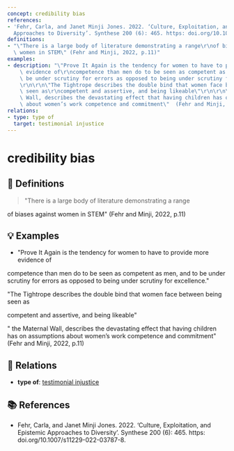 ```yaml
---
concept: credibility bias
references:
- 'Fehr, Carla, and Janet Minji Jones. 2022. ‘Culture, Exploitation, and Epistemic
  Approaches to Diversity’. Synthese 200 (6): 465. https: doi.org/10.1007/s11229-022-03787-8.'
definitions:
- "\"There is a large body of literature demonstrating a range\r\nof biases against\
  \ women in STEM\" (Fehr and Minji, 2022, p.11)"
examples:
- description: "\"Prove It Again is the tendency for women to have to provide more\
    \ evidence of\r\ncompetence than men do to be seen as competent as men, and to\
    \ be under scrutiny for errors as opposed to being under scrutiny for excellence.\"\
    \r\n\r\n\"The Tightrope describes the double bind that women face between being\
    \ seen as\r\ncompetent and assertive, and being likeable\"\r\n\r\n\" the Maternal\
    \ Wall, describes the devastating effect that having children has on assumptions\
    \ about women’s work competence and commitment\"  (Fehr and Minji, 2022, p.11)"
relations:
- type: type of
  target: testimonial injustice
---
```


# credibility bias

## 📖 Definitions

> "There is a large body of literature demonstrating a range
of biases against women in STEM" (Fehr and Minji, 2022, p.11)

## 💡 Examples

- "Prove It Again is the tendency for women to have to provide more evidence of
competence than men do to be seen as competent as men, and to be under scrutiny for errors as opposed to being under scrutiny for excellence."

"The Tightrope describes the double bind that women face between being seen as
competent and assertive, and being likeable"

" the Maternal Wall, describes the devastating effect that having children has on assumptions about women’s work competence and commitment"  (Fehr and Minji, 2022, p.11)

## 🔗 Relations

- **type of**: [testimonial injustice](./testimonial-injustice.md)

## 📚 References

- Fehr, Carla, and Janet Minji Jones. 2022. ‘Culture, Exploitation, and Epistemic Approaches to Diversity’. Synthese 200 (6): 465. https: doi.org/10.1007/s11229-022-03787-8.
